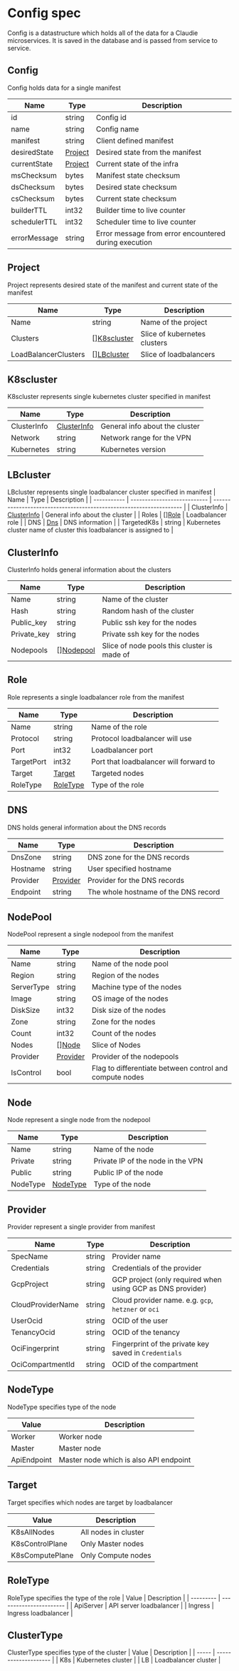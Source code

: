 # Config spec
Config is a datastructure which holds all of the data for a Claudie microservices. It is saved in the database and is passed from service to service.

## Config
Config holds data for a single manifest

  | Name         | Type                | Description                                           |
  | ------------ | ------------------- | ----------------------------------------------------- |
  | id           | string              | Config id                                             |
  | name         | string              | Config name                                           |
  | manifest     | string              | Client defined manifest                               |
  | desiredState | [Project](#project) | Desired state from the manifest                       |
  | currentState | [Project](#project) | Current state of the infra                            |
  | msChecksum   | bytes               | Manifest state checksum                               |
  | dsChecksum   | bytes               | Desired state checksum                                |
  | csChecksum   | bytes               | Current state checksum                                |
  | builderTTL   | int32               | Builder time to live counter                          |
  | schedulerTTL | int32               | Scheduler time to live counter                        |
  | errorMessage | string              | Error message from error encountered during execution |

## Project
Project represents desired state of the manifest and current state of the manifest

  | Name                 | Type                        | Description                  |
  | -------------------- | --------------------------- | ---------------------------- |
  | Name                 | string                      | Name of the project          |
  | Clusters             | [][K8scluster](#k8scluster) | Slice of kubernetes clusters |
  | LoadBalancerClusters | [][LBcluster](#lbcluster)   | Slice of loadbalancers       |

## K8scluster
K8scluster represents single kubernetes cluster specified in manifest

  | Name        | Type                        | Description                    |
  | ----------- | --------------------------- | ------------------------------ |
  | ClusterInfo | [ClusterInfo](#clusterinfo) | General info about the cluster |
  | Network     | string                      | Network range for the VPN      |
  | Kubernetes  | string                      | Kubernetes version             |

## LBcluster
LBcluster represents single loadbalancer cluster specified in manifest
  | Name        | Type                        | Description                                                         |
  | ----------- | --------------------------- | ------------------------------------------------------------------- |
  | ClusterInfo | [ClusterInfo](#clusterinfo) | General info about the cluster                                      |
  | Roles       | [][Role](#role)             | Loadbalancer role                                                   |
  | DNS         | [Dns](#dns)                 | DNS information                                                     |
  | TargetedK8s | string                      | Kubernetes cluster name of cluster this loadbalancer is assigned to |

## ClusterInfo
ClusterInfo holds general information about the clusters

  | Name        | Type                    | Description                                 |
  | ----------- | ----------------------- | ------------------------------------------- |
  | Name        | string                  | Name of the cluster                         |
  | Hash        | string                  | Random hash of the cluster                  |
  | Public_key  | string                  | Public ssh key for the nodes                |
  | Private_key | string                  | Private ssh key for the nodes               |
  | Nodepools   | [][Nodepool](#nodepool) | Slice of node pools this cluster is made of |

## Role
Role represents a single loadbalancer role from the manifest

  | Name       | Type                  | Description                            |
  | ---------- | --------------------- | -------------------------------------- |
  | Name       | string                | Name of the role                       |
  | Protocol   | string                | Protocol loadbalancer will use         |
  | Port       | int32                 | Loadbalancer port                      |
  | TargetPort | int32                 | Port that loadbalancer will forward to |
  | Target     | [Target](#target)     | Targeted nodes                         |
  | RoleType   | [RoleType](#roletype) | Type of the role                       |

## DNS
DNS holds general information about the DNS records

  | Name     | Type                  | Description                          |
  | -------- | --------------------- | ------------------------------------ |
  | DnsZone  | string                | DNS zone for the DNS records         |
  | Hostname | string                | User specified hostname              |
  | Provider | [Provider](#provider) | Provider for the DNS records         |
  | Endpoint | string                | The whole hostname of the DNS record |

## NodePool
NodePool represent a single nodepool from the manifest

  | Name       | Type                  | Description                                             |
  | ---------- | --------------------- | ------------------------------------------------------- |
  | Name       | string                | Name of the node pool                                   |
  | Region     | string                | Region of the nodes                                     |
  | ServerType | string                | Machine type of the nodes                               |
  | Image      | string                | OS image of the nodes                                   |
  | DiskSize   | int32                 | Disk size of the nodes                                  |
  | Zone       | string                | Zone for the nodes                                      |
  | Count      | int32                 | Count of the nodes                                      |
  | Nodes      | [][Node](#node)       | Slice of Nodes                                          |
  | Provider   | [Provider](#provider) | Provider of the nodepools                               |
  | IsControl  | bool                  | Flag to differentiate between control and compute nodes |

## Node
Node represent a single node from the nodepool

  | Name     | Type                  | Description                       |
  | -------- | --------------------- | --------------------------------- |
  | Name     | string                | Name of the node                  |
  | Private  | string                | Private IP of the node in the VPN |
  | Public   | string                | Public IP of the node             |
  | NodeType | [NodeType](#nodetype) | Type of the node                  |
  
## Provider
Provider represent a single provider from manifest

  | Name              | Type   | Description                                                |
  | ----------------- | ------ | ---------------------------------------------------------- |
  | SpecName          | string | Provider name                                              |
  | Credentials       | string | Credentials of the provider                                |
  | GcpProject        | string | GCP project (only required when using GCP as DNS provider) |
  | CloudProviderName | string | Cloud provider name. e.g. `gcp`, `hetzner` or `oci`        |
  | UserOcid          | string | OCID of the user                                           |
  | TenancyOcid       | string | OCID of the tenancy                                        |
  | OciFingerprint    | string | Fingerprint of the private key saved in `Credentials`      |
  | OciCompartmentId  | string | OCID of the compartment                                    |


## NodeType
NodeType specifies type of the node

  | Value       | Description                            |
  | ----------- | -------------------------------------- |
  | Worker      | Worker node                            |
  | Master      | Master node                            |
  | ApiEndpoint | Master node which is also API endpoint |

## Target
Target specifies which nodes are target by loadbalancer

  | Value           | Description          |
  | --------------- | -------------------- |
  | K8sAllNodes     | All nodes in cluster |
  | K8sControlPlane | Only Master nodes    |
  | K8sComputePlane | Only Compute nodes   |

## RoleType
RoleType specifies the type of the role
  | Value     | Description             |
  | --------- | ----------------------- |
  | ApiServer | API server loadbalancer |
  | Ingress   | Ingress loadbalancer    |

## ClusterType
ClusterType specifies type of the cluster
  | Value | Description          |
  | ----- | -------------------- |
  | K8s   | Kubernetes cluster   |
  | LB    | Loadbalancer cluster |